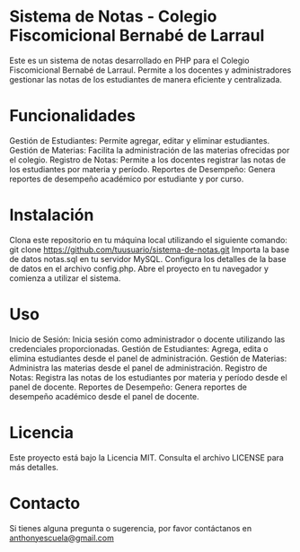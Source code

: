 # Sistema de Notas - Colegio Fiscomicional Bernabé de Larraul
Este es un sistema de notas desarrollado en PHP para el Colegio Fiscomicional Bernabé de Larraul. Permite a los docentes y administradores gestionar las notas de los estudiantes de manera eficiente y centralizada.

# Funcionalidades
Gestión de Estudiantes: Permite agregar, editar y eliminar estudiantes.
Gestión de Materias: Facilita la administración de las materias ofrecidas por el colegio.
Registro de Notas: Permite a los docentes registrar las notas de los estudiantes por materia y período.
Reportes de Desempeño: Genera reportes de desempeño académico por estudiante y por curso.
# Instalación
Clona este repositorio en tu máquina local utilizando el siguiente comando:
  git clone https://github.com/tuusuario/sistema-de-notas.git
Importa la base de datos notas.sql en tu servidor MySQL.
Configura los detalles de la base de datos en el archivo config.php.
Abre el proyecto en tu navegador y comienza a utilizar el sistema.
# Uso
Inicio de Sesión: Inicia sesión como administrador o docente utilizando las credenciales proporcionadas.
Gestión de Estudiantes: Agrega, edita o elimina estudiantes desde el panel de administración.
Gestión de Materias: Administra las materias desde el panel de administración.
Registro de Notas: Registra las notas de los estudiantes por materia y período desde el panel de docente.
Reportes de Desempeño: Genera reportes de desempeño académico desde el panel de docente.
# Licencia
Este proyecto está bajo la Licencia MIT. Consulta el archivo LICENSE para más detalles.

# Contacto
Si tienes alguna pregunta o sugerencia, por favor contáctanos en anthonyescuela@gmail.com
